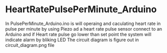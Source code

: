 # HeartRatePulsePerMinute_Arduino
In PulsePerMinute_Arduino.ino is will operaing and caculating heart rate in pulse per minute 
by using Piezo ad a heart rate pulse sensor connect to an Arduino and if Heart rate pulse go lower than set point the system will indicate alarm by bliking LED
The circuit diagram is figure out in circuit_diagram.png file
